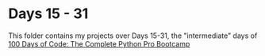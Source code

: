 # Days 15 - 31

This folder contains my projects over Days 15-31, the "intermediate" days of [100 Days of Code: The Complete Python Pro Bootcamp](https://www.udemy.com/course/100-days-of-code/?couponCode=MT250915G4)
